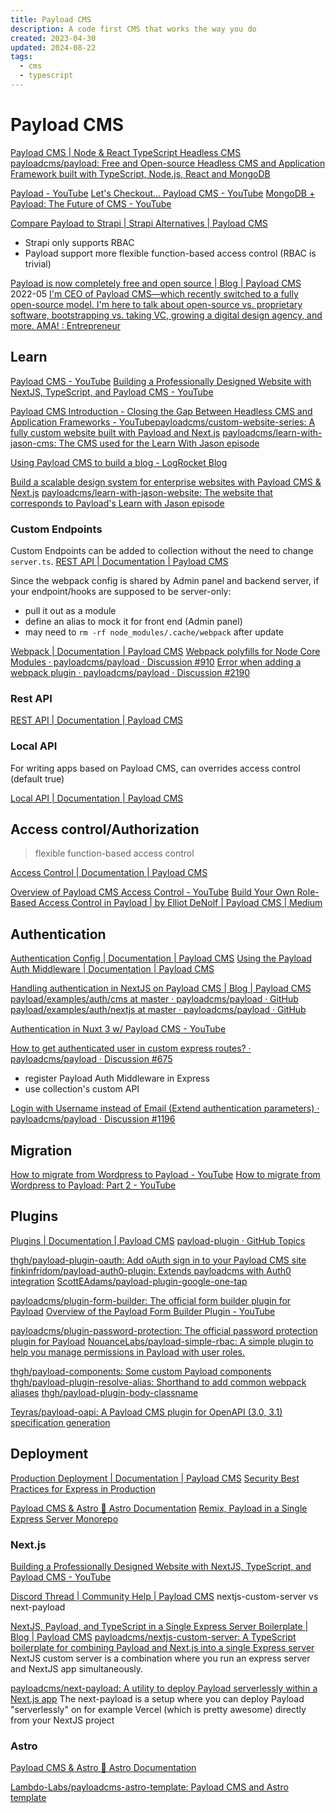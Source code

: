 ```yaml
---
title: Payload CMS
description: A code first CMS that works the way you do
created: 2023-04-30
updated: 2024-08-22
tags:
  - cms
  - typescript
---
```


# Payload CMS

[Payload CMS | Node & React TypeScript Headless CMS](https://payloadcms.com/)
[payloadcms/payload: Free and Open-source Headless CMS and Application Framework built with TypeScript, Node.js, React and MongoDB](https://github.com/payloadcms/payload)

[Payload - YouTube](https://www.youtube.com/@payloadcms)
[Let's Checkout... Payload CMS - YouTube](https://www.youtube.com/watch?v=wCZsKrF5elM)
[MongoDB + Payload: The Future of CMS - YouTube](https://www.youtube.com/watch?v=8dlgJLiGJQ0)

[Compare Payload to Strapi | Strapi Alternatives | Payload CMS](https://payloadcms.com/compare/strapi)

- Strapi only supports RBAC
- Payload support more flexible function-based access control (RBAC is trivial)

[Payload is now completely free and open source | Blog | Payload CMS](https://payloadcms.com/blog/open-source) 2022-05
[I'm CEO of Payload CMS—which recently switched to a fully open-source model. I'm here to talk about open-source vs. proprietary software, bootstrapping vs. taking VC, growing a digital design agency, and more. AMA! : Entrepreneur](https://www.reddit.com/r/Entrepreneur/comments/wealgo/im_ceo_of_payload_cmswhich_recently_switched_to_a/)

## Learn

[Payload CMS - YouTube](https://www.youtube.com/@payloadcms)
[Building a Professionally Designed Website with NextJS, TypeScript, and Payload CMS - YouTube](https://www.youtube.com/playlist?list=PLjy3Q_oHlvcx_jtUDtGc7xWNsp9gZdm1d)

[Payload CMS Introduction - Closing the Gap Between Headless CMS and Application Frameworks - YouTube](https://www.youtube.com/watch?v=In_lFhzmbME)[payloadcms/custom-website-series: A fully custom website built with Payload and Next.js](https://github.com/payloadcms/custom-website-series)
[payloadcms/learn-with-jason-cms: The CMS used for the Learn With Jason episode](https://github.com/payloadcms/learn-with-jason-cms)

[Using Payload CMS to build a blog - LogRocket Blog](https://blog.logrocket.com/using-payload-cms-build-blog/)

[Build a scalable design system for enterprise websites with Payload CMS & Next.js](https://www.learnwithjason.dev/build-a-scalable-design-system-for-enterprise-websites)
[payloadcms/learn-with-jason-website: The website that corresponds to Payload's Learn with Jason episode](https://github.com/payloadcms/learn-with-jason-website)

### Custom Endpoints

Custom Endpoints can be added to collection without the need to change `server.ts`.
[REST API | Documentation | Payload CMS](https://payloadcms.com/docs/rest-api/overview#custom-endpoints)

Since the webpack config is shared by Admin panel and backend server, if your endpoint/hooks are supposed to be server-only:

- pull it out as a module
- define an alias to mock it for front end (Admin panel)
- may need to `rm -rf node_modules/.cache/webpack` after update

[Webpack | Documentation | Payload CMS](https://payloadcms.com/docs/admin/webpack#aliasing-server-only-modules)
[Webpack polyfills for Node Core Modules · payloadcms/payload · Discussion #910](https://github.com/payloadcms/payload/discussions/910)
[Error when adding a webpack plugin · payloadcms/payload · Discussion #2190](https://github.com/payloadcms/payload/discussions/2190)

### Rest API

[REST API | Documentation | Payload CMS](https://payloadcms.com/docs/rest-api/overview)

### Local API

For writing apps based on Payload CMS, can overrides access control (default true)

[Local API | Documentation | Payload CMS](https://payloadcms.com/docs/local-api/overview)

## Access control/Authorization

> flexible function-based access control

[Access Control | Documentation | Payload CMS](https://payloadcms.com/docs/access-control/overview)

[Overview of Payload CMS Access Control - YouTube](https://www.youtube.com/watch?v=DoPLyXG26Dg)
[Build Your Own Role-Based Access Control in Payload | by Elliot DeNolf | Payload CMS | Medium](https://medium.com/payload-cms/build-your-own-role-based-access-control-in-payload-4e72b3bdc418)

## Authentication

[Authentication Config | Documentation | Payload CMS](https://payloadcms.com/docs/authentication/config)
[Using the Payload Auth Middleware | Documentation | Payload CMS](https://payloadcms.com/docs/authentication/using-middleware)

[Handling authentication in NextJS on Payload CMS | Blog | Payload CMS](https://payloadcms.com/blog/nextjs-payload-cms-auth)
[payload/examples/auth/cms at master · payloadcms/payload · GitHub](https://github.com/payloadcms/payload/tree/master/examples/auth/cms)
[payload/examples/auth/nextjs at master · payloadcms/payload · GitHub](https://github.com/payloadcms/payload/tree/master/examples/auth/nextjs)

[Authentication in Nuxt 3 w/ Payload CMS - YouTube](https://www.youtube.com/watch?v=HTU5d4sJdwI)

[How to get authenticated user in custom express routes? · payloadcms/payload · Discussion #675](https://github.com/payloadcms/payload/discussions/675)

- register Payload Auth Middleware in Express
- use collection's custom API

[Login with Username instead of Email (Extend authentication parameters) · payloadcms/payload · Discussion #1196](https://github.com/payloadcms/payload/discussions/1196)

## Migration

[How to migrate from Wordpress to Payload - YouTube](https://www.youtube.com/watch?v=t1du7NKb60Y)
[How to migrate from Wordpress to Payload: Part 2 - YouTube](https://www.youtube.com/watch?v=dnvQLFAXKw0)

## Plugins

[Plugins | Documentation | Payload CMS](https://payloadcms.com/docs/plugins/overview)
[payload-plugin · GitHub Topics](https://github.com/topics/payload-plugin)

[thgh/payload-plugin-oauth: Add oAuth sign in to your Payload CMS site](https://github.com/thgh/payload-plugin-oauth)
[finkinfridom/payload-auth0-plugin: Extends payloadcms with Auth0 integration](https://github.com/finkinfridom/payload-auth0-plugin)
[ScottEAdams/payload-plugin-google-one-tap](https://github.com/ScottEAdams/payload-plugin-google-one-tap)

[payloadcms/plugin-form-builder: The official form builder plugin for Payload](https://github.com/payloadcms/plugin-form-builder)
[Overview of the Payload Form Builder Plugin - YouTube](https://www.youtube.com/watch?v=Fm4YaG__EHg)

[payloadcms/plugin-password-protection: The official password protection plugin for Payload](https://github.com/payloadcms/plugin-password-protection)
[NouanceLabs/payload-simple-rbac: A simple plugin to help you manage permissions in Payload with user roles.](https://github.com/NouanceLabs/payload-simple-rbac)

[thgh/payload-components: Some custom Payload components](https://github.com/thgh/payload-components)
[thgh/payload-plugin-resolve-alias: Shorthand to add common webpack aliases](https://github.com/thgh/payload-plugin-resolve-alias)
[thgh/payload-plugin-body-classname](https://github.com/thgh/payload-plugin-body-classname)

[Teyras/payload-oapi: A Payload CMS plugin for OpenAPI (3.0, 3.1) specification generation](https://github.com/Teyras/payload-oapi/)

## Deployment

[Production Deployment | Documentation | Payload CMS](https://payloadcms.com/docs/production/deployment)
[Security Best Practices for Express in Production](https://expressjs.com/en/advanced/best-practice-security.html)

[Payload CMS & Astro 🚀 Astro Documentation](https://docs.astro.build/en/guides/cms/payload/)
[Remix, Payload in a Single Express Server Monorepo](https://payloadcms.com/blog/remix-payload-express-monorepo)

### Next.js

[Building a Professionally Designed Website with NextJS, TypeScript, and Payload CMS - YouTube](https://www.youtube.com/playlist?list=PLjy3Q_oHlvcx_jtUDtGc7xWNsp9gZdm1d)

[Discord Thread | Community Help | Payload CMS](https://payloadcms.com/community-help/discord/separate-nextjs-payload-apps-or-use-the-custom-nextjs-server) nextjs-custom-server vs next-payload

[NextJS, Payload, and TypeScript in a Single Express Server Boilerplate | Blog | Payload CMS](https://payloadcms.com/blog/nextjs-payload-typescript-single-express-server-boilerplate)
[payloadcms/nextjs-custom-server: A TypeScript boilerplate for combining Payload and Next.js into a single Express server](https://github.com/payloadcms/nextjs-custom-server)
NextJS custom server is a combination where you run an express server and NextJS app simultaneously.

[payloadcms/next-payload: A utility to deploy Payload serverlessly within a Next.js app](https://github.com/payloadcms/next-payload)
The next-payload is a setup where you can deploy Payload "serverlessly" on for example Vercel (which is pretty awesome) directly from your NextJS project

### Astro

[Payload CMS & Astro 🚀 Astro Documentation](https://docs.astro.build/en/guides/cms/payload/)

[Lambdo-Labs/payloadcms-astro-template: Payload CMS and Astro template](https://github.com/Lambdo-Labs/payloadcms-astro-template/tree/main)
